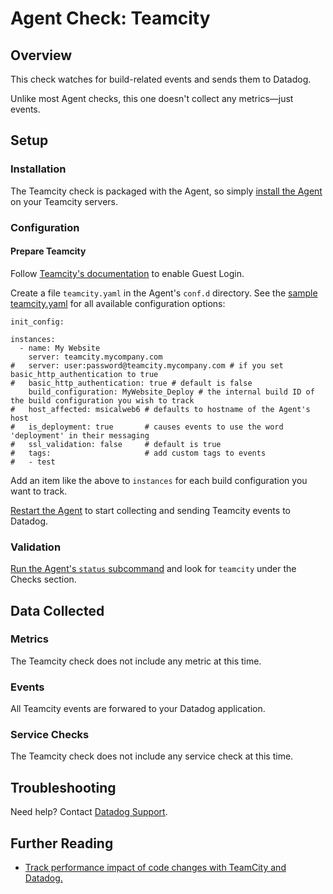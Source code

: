 # Agent Check: Teamcity

## Overview

This check watches for build-related events and sends them to Datadog.

Unlike most Agent checks, this one doesn't collect any metrics—just events.

## Setup
### Installation

The Teamcity check is packaged with the Agent, so simply [install the Agent][1] on your Teamcity servers.

### Configuration
#### Prepare Teamcity

Follow [Teamcity's documentation][2] to enable Guest Login.

Create a file `teamcity.yaml` in the Agent's `conf.d` directory. See the [sample teamcity.yaml][3] for all available configuration options:

```
init_config:

instances:
  - name: My Website
    server: teamcity.mycompany.com
#   server: user:password@teamcity.mycompany.com # if you set basic_http_authentication to true
#   basic_http_authentication: true # default is false
    build_configuration: MyWebsite_Deploy # the internal build ID of the build configuration you wish to track
#   host_affected: msicalweb6 # defaults to hostname of the Agent's host
#   is_deployment: true       # causes events to use the word 'deployment' in their messaging
#   ssl_validation: false     # default is true
#   tags:                     # add custom tags to events
#   - test
```

Add an item like the above to `instances` for each build configuration you want to track.

[Restart the Agent][4] to start collecting and sending Teamcity events to Datadog.

### Validation

[Run the Agent's `status` subcommand][5] and look for `teamcity` under the Checks section.

## Data Collected
### Metrics
The Teamcity check does not include any metric at this time.

### Events
All Teamcity events are forwared to your Datadog application.

### Service Checks
The Teamcity check does not include any service check at this time.

## Troubleshooting
Need help? Contact [Datadog Support][6].

## Further Reading

* [Track performance impact of code changes with TeamCity and Datadog.][7]


[1]: https://app.datadoghq.com/account/settings#agent
[2]: https://confluence.jetbrains.com/display/TCD9/Enabling+Guest+Login
[3]: https://github.com/DataDog/integrations-core/blob/master/teamcity/conf.yaml.example
[4]: https://docs.datadoghq.com/agent/faq/agent-commands/#start-stop-restart-the-agent
[5]: https://docs.datadoghq.com/agent/faq/agent-commands/#agent-status-and-information
[6]: http://docs.datadoghq.com/help/
[7]: https://www.datadoghq.com/blog/track-performance-impact-of-code-changes-with-teamcity-and-datadog/
